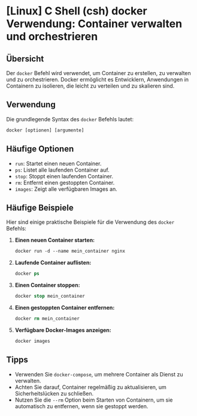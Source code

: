 # [Linux] C Shell (csh) docker Verwendung: Container verwalten und orchestrieren

## Übersicht
Der `docker` Befehl wird verwendet, um Container zu erstellen, zu verwalten und zu orchestrieren. Docker ermöglicht es Entwicklern, Anwendungen in Containern zu isolieren, die leicht zu verteilen und zu skalieren sind.

## Verwendung
Die grundlegende Syntax des `docker` Befehls lautet:

```csh
docker [optionen] [argumente]
```

## Häufige Optionen
- `run`: Startet einen neuen Container.
- `ps`: Listet alle laufenden Container auf.
- `stop`: Stoppt einen laufenden Container.
- `rm`: Entfernt einen gestoppten Container.
- `images`: Zeigt alle verfügbaren Images an.

## Häufige Beispiele
Hier sind einige praktische Beispiele für die Verwendung des `docker` Befehls:

1. **Einen neuen Container starten:**
   ```csh
   docker run -d --name mein_container nginx
   ```

2. **Laufende Container auflisten:**
   ```csh
   docker ps
   ```

3. **Einen Container stoppen:**
   ```csh
   docker stop mein_container
   ```

4. **Einen gestoppten Container entfernen:**
   ```csh
   docker rm mein_container
   ```

5. **Verfügbare Docker-Images anzeigen:**
   ```csh
   docker images
   ```

## Tipps
- Verwenden Sie `docker-compose`, um mehrere Container als Dienst zu verwalten.
- Achten Sie darauf, Container regelmäßig zu aktualisieren, um Sicherheitslücken zu schließen.
- Nutzen Sie die `--rm` Option beim Starten von Containern, um sie automatisch zu entfernen, wenn sie gestoppt werden.